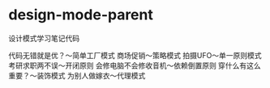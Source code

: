 # design-mode-parent
设计模式学习笔记代码

代码无错就是优？～简单工厂模式
商场促销～策略模式
拍摄UFO～单一原则模式
考研求职两不误～开闭原则
会修电脑不会修收音机～依赖倒置原则
穿什么有这么重要？～装饰模式
为别人做嫁衣～代理模式
